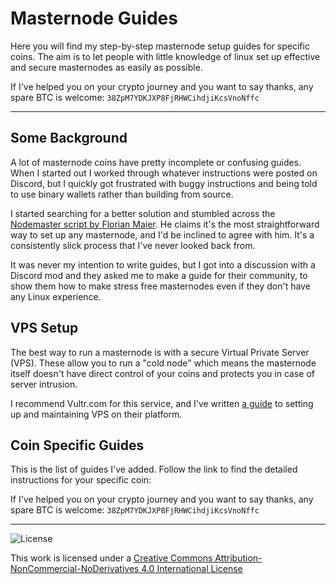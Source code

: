 # Masternode Guides

Here you will find my step-by-step masternode setup guides for specific coins.  The aim is to let people with little knowledge of linux set up effective and secure masternodes as easily as possible.

If I've helped you on your crypto journey and you want to say thanks, any spare BTC is welcome: `38ZpM7YDKJXP8FjRHWCihdjiKcsVnoNffc`

---

## Some Background

A lot of masternode coins have pretty incomplete or confusing guides.  When I started out I worked through whatever instructions were posted on Discord, but I quickly got frustrated with buggy instructions and being told to use binary wallets rather than building from source.

I started searching for a better solution and stumbled across the [Nodemaster script by Florian Maier](https://github.com/masternodes/vps).  He claims it's the most straightforward way to set up any masternode, and I'd be inclined to agree with him.  It's a consistently slick process that I've never looked back from.

It was never my intention to write guides, but I got into a discussion with a Discord mod and they asked me to make a guide for their community, to show them how to make stress free masternodes even if they don't have any Linux experience.

## VPS Setup

The best way to run a masternode is with a secure Virtual Private Server (VPS).  These allow you to run a "cold node" which means the masternode itself doesn't have direct control of your coins and protects you in case of server intrusion.

I recommend Vultr.com for this service, and I've written [a guide](docs/vultr_vps.md) to setting up and maintaining VPS on their platform.

## Coin Specific Guides

This is the list of guides I've added.  Follow the link to find the detailed instructions for your specific coin:


If I've helped you on your crypto journey and you want to say thanks, any spare BTC is welcome: `38ZpM7YDKJXP8FjRHWCihdjiKcsVnoNffc`

---

![License](https://i.creativecommons.org/l/by-nc-nd/4.0/88x31.png)

This work is licensed under a [Creative Commons Attribution-NonCommercial-NoDerivatives 4.0 International License](http://creativecommons.org/licenses/by-nc-nd/4.0/)
